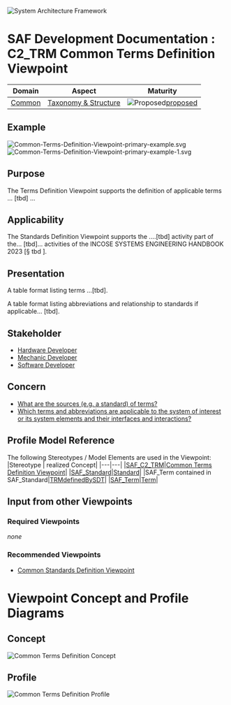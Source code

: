 ![System Architecture Framework](../../diagrams/Banner_SAF.png)
# SAF Development Documentation : **C2_TRM** Common Terms Definition Viewpoint
|**Domain**|**Aspect**|**Maturity**|
| --- | --- | --- |
|[Common](../../domains.md#Domain-Common)|[Taxonomy & Structure](../../aspects.md#Aspect-Taxonomy-&-Structure)|![Proposed](../../diagrams/Under_construction_icon-red.svg )[proposed](../../using-saf/maturity.md#proposed)|
## Example
![Common-Terms-Definition-Viewpoint-primary-example.svg](../../diagrams/vp-examples/Common-Terms-Definition-Viewpoint-primary-example.svg)
![Common-Terms-Definition-Viewpoint-primary-example-1.svg](../../diagrams/vp-examples/Common-Terms-Definition-Viewpoint-primary-example-1.svg)
## Purpose
The Terms Definition Viewpoint supports the definition of applicable terms ... [tbd] ...
## Applicability
The Standards Definition Viewpoint supports the ....[tbd] activity part of the...  [tbd]... activities of the INCOSE SYSTEMS ENGINEERING HANDBOOK 2023 [§ tbd ].
## Presentation
A table format listing  terms ...[tbd].

A table format listing abbreviations and relationship to standards if applicable... [tbd].

## Stakeholder
* [Hardware Developer](../../stakeholders.md#Hardware-Developer)
* [Mechanic Developer](../../stakeholders.md#Mechanic-Developer)
* [Software Developer](../../stakeholders.md#Software-Developer)
## Concern
* [What are the sources (e.g. a standard) of terms?](../../concerns.md#_2021x_2_8710274_1701365358930_669398_98281)
* [Which terms and abbreviations are applicable to the system of interest or its system elements and their interfaces and interactions?](../../concerns.md#_2021x_2_8710274_1701365325155_727486_98279)
## Profile Model Reference
The following Stereotypes / Model Elements are used in the Viewpoint:
|Stereotype | realized Concept|
|---|---|
|[SAF_C2_TRM](../../stereotypes.md#SAF_C2_TRM)|[Common Terms Definition Viewpoint](../concept/concepts.md#Common-Terms-Definition-Viewpoint)|
|[SAF_Standard](../../stereotypes.md#SAF_Standard)|[Standard](../concept/concepts.md#Standard)|
|SAF_Term contained in SAF_Standard|[TRMdefinedBySDT](../concept/concepts.md#TRMdefinedBySDT)|
|[SAF_Term](../../stereotypes.md#SAF_Term)|[Term](../concept/concepts.md#Term)|
## Input from other Viewpoints
### Required Viewpoints
*none*
### Recommended Viewpoints
* [Common Standards Definition Viewpoint](Common-Standards-Definition-Viewpoint.md)
# Viewpoint Concept and Profile Diagrams
## Concept
![Common Terms Definition Concept](diagrams/Common-Terms-Definition-Concept.svg)
## Profile
![Common Terms Definition Profile](diagrams/Common-Terms-Definition-Profile.svg)
